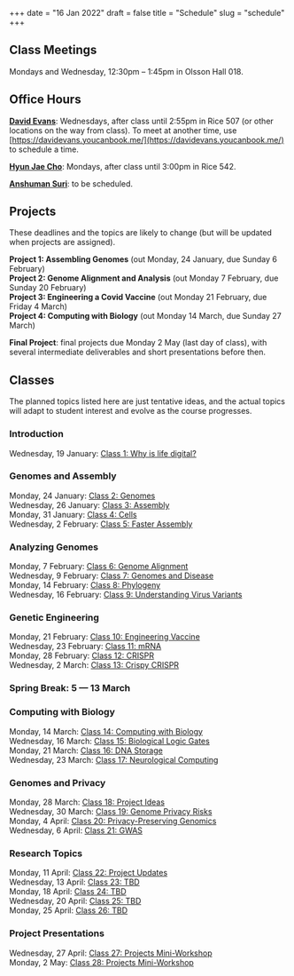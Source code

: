 +++
date = "16 Jan 2022"
draft = false
title = "Schedule"
slug = "schedule"
+++

## Class Meetings

Mondays and Wednesday, 12:30pm &ndash; 1:45pm in Olsson Hall 018.

## Office Hours

[**David Evans**](//www.cs.virginia.edu/evans): Wednesdays, after class until 2:55pm in Rice 507 (or
other locations on the way from class). To meet at another time, use [https://davidevans.youcanbook.me/](https://davidevans.youcanbook.me/) to schedule a time.

[**Hyun Jae Cho**](https://hyunjaecho94.github.io/): Mondays, after class until 3:00pm in Rice 542.

[**Anshuman Suri**](https://www.anshumansuri.me/): to be scheduled.

## Projects

These deadlines and the topics are likely to change (but will be updated when projects are assigned).

**Project 1: Assembling Genomes** (out Monday, 24 January, due Sunday 6 February)  
**Project 2: Genome Alignment and Analysis** (out Monday 7 February, due Sunday 20 February)  
**Project 3: Engineering a Covid Vaccine** (out Monday 21 February, due Friday 4 March)  
**Project 4: Computing with Biology** (out Monday 14 March, due Sunday 27 March)

**Final Project**: final projects due Monday 2 May (last day of class), 
with several intermediate deliverables and short presentations before then.

## Classes 

The planned topics listed here are just tentative ideas, and the
actual topics will adapt to student interest and evolve as the course
progresses.

### Introduction

Wednesday, 19 January: [Class 1: Why is life digital?](/class1)

### Genomes and Assembly

Monday, 24 January: [Class 2: Genomes](/class2)  
Wednesday, 26 January: [Class 3: Assembly](/class3)  
Monday, 31 January: [Class 4: Cells](/class4)  
Wednesday, 2 February: [Class 5: Faster Assembly](/class5)  

### Analyzing Genomes

Monday, 7 February: [Class 6: Genome Alignment](/class6)  
Wednesday, 9 February: [Class 7: Genomes and Disease](/class7)  
Monday, 14 February: [Class 8: Phylogeny](/class8)  
Wednesday, 16 February: [Class 9: Understanding Virus Variants](/class9)  

### Genetic Engineering

Monday, 21 February: [Class 10: Engineering Vaccine](/class10)  
Wednesday, 23 February: [Class 11: mRNA](/class11)  
Monday, 28 February: [Class 12: CRISPR](/class12)  
Wednesday, 2 March: [Class 13: Crispy CRISPR](/class13)  

### Spring Break: 5 &mdash; 13 March

### Computing with Biology

Monday, 14 March: [Class 14: Computing with Biology](/class14)  
Wednesday, 16 March: [Class 15: Biological Logic Gates](/class15)  
Monday, 21 March: [Class 16: DNA Storage](/class16)  
Wednesday, 23 March: [Class 17: Neurological Computing](/class17)

### Genomes and Privacy

Monday, 28 March: [Class 18: Project Ideas](/class18)  
Wednesday, 30 March: [Class 19: Genome Privacy Risks](/class19)  
Monday, 4 April: [Class 20: Privacy-Preserving Genomics](/class20)  
Wednesday, 6 April: [Class 21: GWAS](/class21)

### Research Topics

Monday, 11 April: [Class 22: Project Updates](/class22)  
Wednesday, 13 April: [Class 23: TBD](/class23)  
Monday, 18 April: [Class 24: TBD](/class24)  
Wednesday, 20 April: [Class 25: TBD](/class25)  
Monday, 25 April: [Class 26: TBD](/class26)  

### Project Presentations

Wednesday, 27 April: [Class 27: Projects Mini-Workshop](/class27)  
Monday, 2 May: [Class 28: Projects Mini-Workshop](/class28)